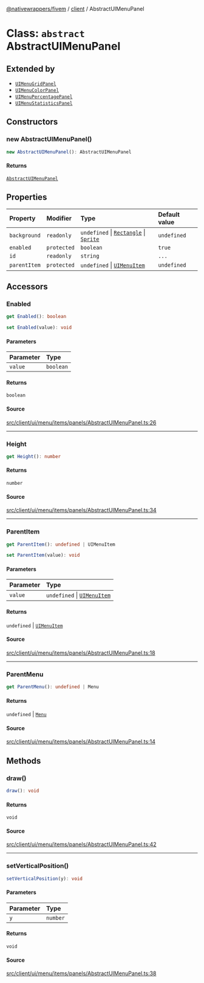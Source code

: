 [@nativewrappers/fivem](../../README.md) / [client](../README.md) / AbstractUIMenuPanel

# Class: `abstract` AbstractUIMenuPanel

## Extended by

- [`UIMenuGridPanel`](UIMenuGridPanel.md)
- [`UIMenuColorPanel`](UIMenuColorPanel.md)
- [`UIMenuPercentagePanel`](UIMenuPercentagePanel.md)
- [`UIMenuStatisticsPanel`](UIMenuStatisticsPanel.md)

## Constructors

### new AbstractUIMenuPanel()

```ts
new AbstractUIMenuPanel(): AbstractUIMenuPanel
```

#### Returns

[`AbstractUIMenuPanel`](AbstractUIMenuPanel.md)

## Properties

| Property | Modifier | Type | Default value |
| :------ | :------ | :------ | :------ |
| `background` | `readonly` | `undefined` \| [`Rectangle`](Rectangle.md) \| [`Sprite`](Sprite.md) | `undefined` |
| `enabled` | `protected` | `boolean` | `true` |
| `id` | `readonly` | `string` | `...` |
| `parentItem` | `protected` | `undefined` \| [`UIMenuItem`](UIMenuItem.md) | `undefined` |

## Accessors

### Enabled

```ts
get Enabled(): boolean
```

```ts
set Enabled(value): void
```

#### Parameters

| Parameter | Type |
| :------ | :------ |
| `value` | `boolean` |

#### Returns

`boolean`

#### Source

[src/client/ui/menu/items/panels/AbstractUIMenuPanel.ts:26](https://github.com/nativewrappers/fivem/blob/dc30be651dd1d99507081f19ee3707fad2d3aa44/src/client/ui/menu/items/panels/AbstractUIMenuPanel.ts#L26)

***

### Height

```ts
get Height(): number
```

#### Returns

`number`

#### Source

[src/client/ui/menu/items/panels/AbstractUIMenuPanel.ts:34](https://github.com/nativewrappers/fivem/blob/dc30be651dd1d99507081f19ee3707fad2d3aa44/src/client/ui/menu/items/panels/AbstractUIMenuPanel.ts#L34)

***

### ParentItem

```ts
get ParentItem(): undefined | UIMenuItem
```

```ts
set ParentItem(value): void
```

#### Parameters

| Parameter | Type |
| :------ | :------ |
| `value` | `undefined` \| [`UIMenuItem`](UIMenuItem.md) |

#### Returns

`undefined` \| [`UIMenuItem`](UIMenuItem.md)

#### Source

[src/client/ui/menu/items/panels/AbstractUIMenuPanel.ts:18](https://github.com/nativewrappers/fivem/blob/dc30be651dd1d99507081f19ee3707fad2d3aa44/src/client/ui/menu/items/panels/AbstractUIMenuPanel.ts#L18)

***

### ParentMenu

```ts
get ParentMenu(): undefined | Menu
```

#### Returns

`undefined` \| [`Menu`](Menu.md)

#### Source

[src/client/ui/menu/items/panels/AbstractUIMenuPanel.ts:14](https://github.com/nativewrappers/fivem/blob/dc30be651dd1d99507081f19ee3707fad2d3aa44/src/client/ui/menu/items/panels/AbstractUIMenuPanel.ts#L14)

## Methods

### draw()

```ts
draw(): void
```

#### Returns

`void`

#### Source

[src/client/ui/menu/items/panels/AbstractUIMenuPanel.ts:42](https://github.com/nativewrappers/fivem/blob/dc30be651dd1d99507081f19ee3707fad2d3aa44/src/client/ui/menu/items/panels/AbstractUIMenuPanel.ts#L42)

***

### setVerticalPosition()

```ts
setVerticalPosition(y): void
```

#### Parameters

| Parameter | Type |
| :------ | :------ |
| `y` | `number` |

#### Returns

`void`

#### Source

[src/client/ui/menu/items/panels/AbstractUIMenuPanel.ts:38](https://github.com/nativewrappers/fivem/blob/dc30be651dd1d99507081f19ee3707fad2d3aa44/src/client/ui/menu/items/panels/AbstractUIMenuPanel.ts#L38)

